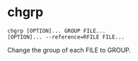<!-- spell-checker:ignore (vars) RFILE -->

# chgrp

```
chgrp [OPTION]... GROUP FILE...
[OPTION]... --reference=RFILE FILE...
```

Change the group of each FILE to GROUP.
